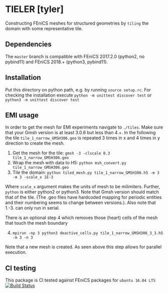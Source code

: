 # TIELER [tyler]

Constructing FEniCS meshes for structured geometries by `tiling` the domain with 
some representative tile.

## Dependencies

The `master` branch is compatible with FEniCS 2017.2.0 (python2, no pybind11)
and FEniCS 2018.+ (python3, pybind11). 

## Installation

Put this directory on python path, e.g. by running `source setup.rc`. For 
checking the installation execute `python -m unittest discover test` or
`python3 -m unittest discover test`

## EMI usage

In order to get the mesh for EMI experiments navigate to `./tiles`. Make 
sure that your Gmsh version is at least 3.0.6 but less than 4.+. In the following 
the tile `tile_1_narrow_GMSH306.geo` is repeated 3 times in x and 4 times in y 
direction to create the mesh.

1. Get the mesh for the tile: `gmsh -3 -clscale 0.3 tile_1_narrow_GMSH306.geo`
2. Wrap the mesh with data to H5: `python msh_convert.py tile_1_narrow_GMSH306.geo`
3. Tile the domain: `python tiled_mesh.py tile_1_narrow_GMSH306.h5 -m 3 -m 3 -scale_x 1E-3`

Where `scale_x` argument makes the units of mesh to be milimiters. Further, `python` is 
either python2 or python3. Note that Gmsh version should match that of the tile. 
(The .geo files have hardcoded mapping for periodic entities and their numbering seems 
to change between versions.). Also note that 1.-3. can only run in serial.

There is an optional step 4 which removes those (heart) cells of the mesh that touch
the mesh boundary 

4. `mpirun -np 3 python3 deactive_cells.py tile_1_narrow_GMSH306_3_3.h5 -m 3 -n 3`

Note that a new mesh is created. As seen above this step allows for parallel execution.

## CI testing
This package is CI tested against FEniCS packages for `ubuntu 16.04 LTS` [![Build Status](https://travis-ci.org/MiroK/tieler.svg?branch=master)](https://travis-ci.org/MiroK/tieler)
